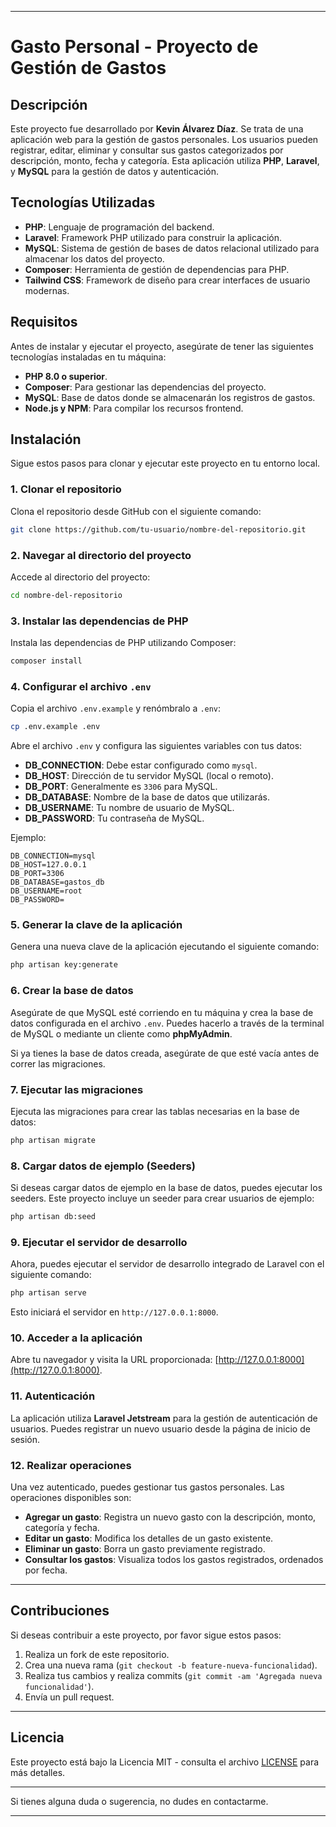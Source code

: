 
---
# Gasto Personal - Proyecto de Gestión de Gastos

## Descripción

Este proyecto fue desarrollado por **Kevin Álvarez Díaz**. Se trata de una aplicación web para la gestión de gastos personales. Los usuarios pueden registrar, editar, eliminar y consultar sus gastos categorizados por descripción, monto, fecha y categoría. Esta aplicación utiliza **PHP**, **Laravel**, y **MySQL** para la gestión de datos y autenticación.

## Tecnologías Utilizadas

- **PHP**: Lenguaje de programación del backend.
- **Laravel**: Framework PHP utilizado para construir la aplicación.
- **MySQL**: Sistema de gestión de bases de datos relacional utilizado para almacenar los datos del proyecto.
- **Composer**: Herramienta de gestión de dependencias para PHP.
- **Tailwind CSS**: Framework de diseño para crear interfaces de usuario modernas.

## Requisitos

Antes de instalar y ejecutar el proyecto, asegúrate de tener las siguientes tecnologías instaladas en tu máquina:

- **PHP 8.0 o superior**.
- **Composer**: Para gestionar las dependencias del proyecto.
- **MySQL**: Base de datos donde se almacenarán los registros de gastos.
- **Node.js y NPM**: Para compilar los recursos frontend.

## Instalación

Sigue estos pasos para clonar y ejecutar este proyecto en tu entorno local.

### 1. Clonar el repositorio

Clona el repositorio desde GitHub con el siguiente comando:

```bash
git clone https://github.com/tu-usuario/nombre-del-repositorio.git
```

### 2. Navegar al directorio del proyecto

Accede al directorio del proyecto:

```bash
cd nombre-del-repositorio
```

### 3. Instalar las dependencias de PHP

Instala las dependencias de PHP utilizando Composer:

```bash
composer install
```

### 4. Configurar el archivo `.env`

Copia el archivo `.env.example` y renómbralo a `.env`:

```bash
cp .env.example .env
```

Abre el archivo `.env` y configura las siguientes variables con tus datos:

- **DB_CONNECTION**: Debe estar configurado como `mysql`.
- **DB_HOST**: Dirección de tu servidor MySQL (local o remoto).
- **DB_PORT**: Generalmente es `3306` para MySQL.
- **DB_DATABASE**: Nombre de la base de datos que utilizarás.
- **DB_USERNAME**: Tu nombre de usuario de MySQL.
- **DB_PASSWORD**: Tu contraseña de MySQL.

Ejemplo:

```env
DB_CONNECTION=mysql
DB_HOST=127.0.0.1
DB_PORT=3306
DB_DATABASE=gastos_db
DB_USERNAME=root
DB_PASSWORD=
```

### 5. Generar la clave de la aplicación

Genera una nueva clave de la aplicación ejecutando el siguiente comando:

```bash
php artisan key:generate
```

### 6. Crear la base de datos

Asegúrate de que MySQL esté corriendo en tu máquina y crea la base de datos configurada en el archivo `.env`. Puedes hacerlo a través de la terminal de MySQL o mediante un cliente como **phpMyAdmin**.

Si ya tienes la base de datos creada, asegúrate de que esté vacía antes de correr las migraciones.

### 7. Ejecutar las migraciones

Ejecuta las migraciones para crear las tablas necesarias en la base de datos:

```bash
php artisan migrate
```

### 8. Cargar datos de ejemplo (Seeders)

Si deseas cargar datos de ejemplo en la base de datos, puedes ejecutar los seeders. Este proyecto incluye un seeder para crear usuarios de ejemplo:

```bash
php artisan db:seed
```

### 9. Ejecutar el servidor de desarrollo

Ahora, puedes ejecutar el servidor de desarrollo integrado de Laravel con el siguiente comando:

```bash
php artisan serve
```

Esto iniciará el servidor en `http://127.0.0.1:8000`.

### 10. Acceder a la aplicación

Abre tu navegador y visita la URL proporcionada: [http://127.0.0.1:8000](http://127.0.0.1:8000).

### 11. Autenticación

La aplicación utiliza **Laravel Jetstream** para la gestión de autenticación de usuarios. Puedes registrar un nuevo usuario desde la página de inicio de sesión.

### 12. Realizar operaciones

Una vez autenticado, puedes gestionar tus gastos personales. Las operaciones disponibles son:

- **Agregar un gasto**: Registra un nuevo gasto con la descripción, monto, categoría y fecha.
- **Editar un gasto**: Modifica los detalles de un gasto existente.
- **Eliminar un gasto**: Borra un gasto previamente registrado.
- **Consultar los gastos**: Visualiza todos los gastos registrados, ordenados por fecha.

---

## Contribuciones

Si deseas contribuir a este proyecto, por favor sigue estos pasos:

1. Realiza un fork de este repositorio.
2. Crea una nueva rama (`git checkout -b feature-nueva-funcionalidad`).
3. Realiza tus cambios y realiza commits (`git commit -am 'Agregada nueva funcionalidad'`).
4. Envía un pull request.

---

## Licencia

Este proyecto está bajo la Licencia MIT - consulta el archivo [LICENSE](LICENSE) para más detalles.

---

Si tienes alguna duda o sugerencia, no dudes en contactarme.

---
